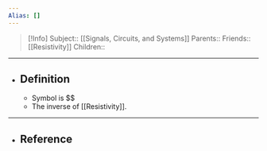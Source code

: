 ```yaml
---
Alias: []
---
```

> [!Info]
> Subject:: [[Signals, Circuits, and Systems]]
> Parents:: 
> Friends:: [[Resistivity]]
> Children:: 
---
- ## Definition
	- Symbol is $$
	- The inverse of [[Resistivity]].
---
- ## Reference